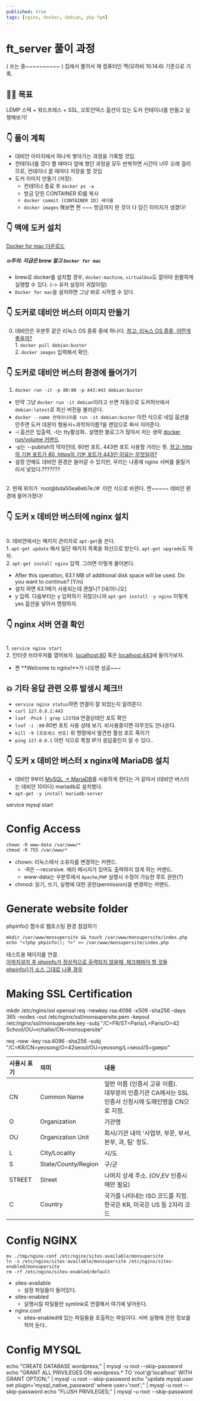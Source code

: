 ```yaml
---
published: true
tags: [nginx, docker, debian, php-fpm]
---
```


# ft_server 풀이 과정
( 쓰는 중~~~~~~~~~~ )
집에서 풀어서 제 컴퓨터인 맥(모하비 10.14.6) 기준으로 기록.

## 👨‍💻 목표
LEMP 스택 + 워드프레스 + SSL, 오토인덱스 옵션이 있는 도커 컨테이너를 만들고 실행해보기!

## 👇 풀이 계획
* 데비안 이미지에서 하나씩 쌓아가는 과정을 기록할 것임.
* 컨테이너를 껐다 켤 때마다 앞에 했던 과정을 모두 반복하면 시간이 너무 오래 걸리므로, 컨테이너 끌 때마다 저장을 할 것임
* 도커 이미지 만들기 (저장):
  - 컨테이너 종료 후 `docker ps -a`
  - 방금 닫힌 CONTAINER ID를 복사
  - `docker commit [CONTAINER ID] 새이름`
  - `docker images` 해보면 짠 ~~~ 방금까지 한 것이 다 담긴 이미지가 생겼다!

## 👇 맥에 도커 설치
[Docker for mac 다운로드](https://hub.docker.com/editions/community/docker-ce-desktop-mac/)
##### 💥주의: 지금은 brew 말고 `Docker for mac`
* brew로 docker를 설치할 경우, `docker-machine`, `virtualbox`도 깔아야 원활하게 실행할 수 있다. (-> 유저 설정이 귀찮아짐)
* `Docker for mac`을 설치하면 그냥 바로 시작할 수 있다.

## 👇 도커로 데비안 버스터 이미지 만들기
0. 데비안은 우분투 같은 리눅스 OS 종류 중에 하나다. [참고: 리눅스 OS 종류, 어떤게 좋을까?](https://secretpoten.tistory.com/31)
<br>1. `docker pull debian:buster` 
<br>2. `docker images` 입력해서 확인.

## 👇 도커로 데비안 버스터 환경에 들어가기

1. `docker run -it -p 80:80 -p 443:443 debian:buster`
  - 만약 그냥 `docker run -it debian`이라고 쓰면 자동으로 도커허브에서 `debian:latest`로 최신 버전을 불러온다.
  - `docker --name 컨테이너이름 run -it debian:buster` 이런 식으로 네임 옵션을 안주면 도커 데몬이 형용사+과학자이름?을 랜덤으로 짜서 지어준다.
  - -i 옵션은 입출력, -t는 tty활성화.. 설명한 블로그가 많아서 저는 생략 [docker run/volume 커맨드](https://tinkerbellbass.tistory.com/47)
  - -p는 --publish의 약자인데, 80번 포트, 443번 포트 사용할 거라는 뜻. [참고: http의 기본 포트가 80, https의 기본 포트가 443인 이유는 무엇일까?](https://johngrib.github.io/wiki/why-http-80-https-443/)
  - 설정 안해도 데비안 환경은 들어갈 수 있지만, 우리는 나중에 nginx 서버를 올릴거라서 넣었다.???????
<br>
2. 현재 위치가 `root@bda50ea6eb7e:/#` 이런 식으로 바뀐다. 짠~~~~~ 데비안 환경에 들어가졌다!

## 👇 도커 x 데비안 버스터에 nginx 설치

<br>0. 데비안에서는 패키지 관리자로 `apt-get`을 쓴다. 
<br>1. `apt-get update` 해서 일단 패키지 목록을 최신으로 받는다. `apt-get upgrade`도 하자.
<br>2. `apt-get install nginx` 입력. 그러면 이렇게 물어본다.
  - After this operation, 63.1 MB of additional disk space will be used. Do you want to continue? [Y/n]
  - 설치 하면 63.1메가 사용되는데 괜찮니? [네/아니오]
  - y 입력. 다음부터는 y 입력하기 귀찮으니까 `apt-get install -y nginx` 이렇게 yes 옵션을 넣어서 명령하자.

## 👇 nginx 서버 연결 확인
<br>1. `service nginx start`
<br>2. 인터넷 브라우저를 열어보자. [localhost:80](localhost:80) 혹은 [localhost:443](localhost:443)에 들어가보자.
   - 짠 **Welcome to nginx!**가 나오면 성공~~~

## 💥 기타 응답 관련 오류 발생시 체크!!
* `service nginx status`하면 연결이 잘 되었는지 알려준다.
* `curl 127.0.0.1:443`
* `lsof -Pni4 | grep LISTEN` 연결상태인 포트 확인
* `lsof -i :80` 80번 포트 사용 상태 보기. 비사용중이면 아무것도 안나온다.
* `kill -9 [프로세스 번호]` 위 명령에서 발견한 활성 포트 죽이기
* `ping 127.0.0.1` 이런 식으로 특정 IP가 응답중인지 알 수 있다..

## 👇 도커 x 데비안 버스터 x nginx에 MariaDB 설치
* 데비안 9부터 [MySQL -> MariaDB](https://mariadb.com/kb/en/moving-from-mysql-to-mariadb-in-debian-9/)를 사용하게 한다는 거 같아서 (데비안 버스터는 데비안 10이다) mariadb로 설치했다.
* `apt-get -y install mariadb-server` 










service mysql start

# Config Access
~~~
chown -R www-data /var/www/*
chmod -R 755 /var/www/*
~~~
* chown: 리눅스에서 소유자를 변경하는 커맨드.
  - -R은 --recursive. 에러 메시지가 있어도 출력하지 않게 하는 커맨드.
  - www-data는 우분투에서 `Apache`,`PHP` 실행시 수정이 가능한 루트 권한(?)
* chmod: 읽기, 쓰기, 실행에 대한 권한(permission)을 변경하는 커맨드.


# Generate website folder
phpinfo() 함수로 웹호스팅 환경 점검하기
~~~
mkdir /var/www/monsupersite && touch /var/www/monsupersite/index.php
echo "<?php phpinfo(); ?>" >> /var/www/monsupersite/index.php
~~~
테스트용 페이지를 연결.<br>
[아파치설치 후 phpinfo가 정상적으로 출력되지 않을때, 체크해봐야 할 것들](https://idchowto.com/?p=16772)<br>
[phpinfo()가 소스 그대로 나올 경우](https://medium.com/sjk5766/phpinfo-%EA%B0%80-%EC%86%8C%EC%8A%A4-%EA%B7%B8%EB%8C%80%EB%A1%9C-%EB%82%98%EC%98%AC-%EA%B2%BD%EC%9A%B0-f8993576adc5)


# Making SSL Certification
mkdir /etc/nginx/ssl
openssl req -newkey rsa:4096 -x509 -sha256 -days 365 -nodes -out /etc/nginx/ssl/monsupersite.pem -keyout /etc/nginx/ssl/monsupersite.key -subj "/C=FR/ST=Paris/L=Paris/O=42 School/OU=rchallie/CN=monsupersite"

req -new -key
rsa:4096
-sha256
-subj "/C=KR/CN=yeosong/O=42seoul/OU=yeosong/L=seoul/S=gaepo"

| 사용시 표기 | 의미 | 내용 |
|:---|:---|:---|
| CN | Common Name | 일반 이름 (인증서 고유 이름).<br>대부분의 인증기관 CA에서는 SSL인증서 신청시에 도메인명을 CN으로 지정.|
| O | Organization | 기관명 |
| OU | Organization Unit | 회사/기관 내의 '사업부, 부문, 부서, 본부, 과, 팀' 정도. |
| L | City/Locality | 시/도 |
| S | State/County/Region | 구/군 |
| STREET | Street | 나머지 상세 주소. (OV,EV 인증시에만 필요) |
| C | Country | 국가를 나타내는 ISO 코드를 지정. 한국은 KR, 미국은 US 등 2자리 코드 |

# Config NGINX
~~~
mv ./tmp/nginx-conf /etc/nginx/sites-available/monsupersite
ln -s /etc/nginx/sites-available/monsupersite /etc/nginx/sites-enabled/monsupersite
rm -rf /etc/nginx/sites-enabled/default
~~~
* sites-available
    - 설정 파일들이 들어있다.
* sites-enabled
    - 실행시킬 파일들만 symlink로 연결해서 여기에 넣어둔다.
* nginx.conf
    - sites-enabled에 있는 파일들을 호출하는 파일이다. 서버 실행에 관한 정보를 적어 둔다..

# Config MYSQL
echo "CREATE DATABASE wordpress;" | mysql -u root --skip-password
echo "GRANT ALL PRIVILEGES ON wordpress.* TO 'root'@'localhost' WITH GRANT OPTION;" | mysql -u root --skip-password
echo "update mysql.user set plugin='mysql_native_password' where user='root';" | mysql -u root --skip-password
echo "FLUSH PRIVILEGES;" | mysql -u root --skip-password


   
   
   
   
   
   
   
   
   
   
   
   
   
   
   
